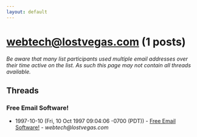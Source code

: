 ```yaml
---
layout: default
---
```


# webtech@lostvegas.com (1 posts)

_Be aware that many list participants used multiple email addresses over their time active on the list. As such this page may not contain all threads available._

## Threads

### Free Email Software!
+ 1997-10-10 (Fri, 10 Oct 1997 09:04:06 -0700 (PDT)) - [Free Email Software!](/archive/1997/10/dc8d606fdc6fc00e850c75e239570ec2b111e347e4195ecddea5459a3faae92c) - _webtech@lostvegas.com_


